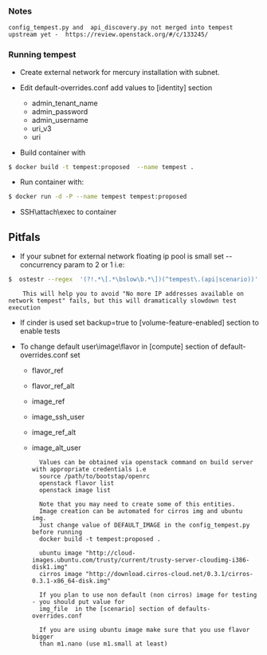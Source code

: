 ### Notes
    config_tempest.py and  api_discovery.py not merged into tempest upstream yet -  https://review.openstack.org/#/c/133245/


### Running tempest
* Create external network for mercury installation with subnet.
* Edit default-overrides.conf add values to [identity] section
     - admin_tenant_name
     - admin_password
     - admin_username
     - uri_v3
     - uri

* Build container with 
```sh  
$ docker build -t tempest:proposed  --name tempest .
```
* Run container with: 
```sh    
$ docker run -d -P --name tempest tempest:proposed 
```
* SSH\attach\exec to container

## Pitfals
* If your subnet for external network  floating ip pool is small set --concurrency param to 2 or 1 
   i.e:
```sh  
$  ostestr --regex  '(?!.*\[.*\bslow\b.*\])(^tempest\.(api|scenario))' --parallel --concurrency 1 
```
        This will help you to avoid "No more IP addresses available on network tempest" fails, but this will dramatically slowdown test execution 

* If cinder is used set backup=true to  [volume-feature-enabled] section to enable tests
    
* To change default user\image\flavor in [compute] section of default-overrides.conf set
    * flavor_ref 
    * flavor_ref_alt 
    * image_ref 
    * image_ssh_user
    * image_ref_alt
    * image_alt_user 
    
            Values can be obtained via openstack command on build server with appropriate credentials i.e  
            source /path/to/bootstap/openrc
            openstack flavor list
            openstack image list
    
            Note that you may need to create some of this entities.
            Image creation can be automated for cirros img and ubuntu img.
            Just change value of DEFAULT_IMAGE in the config_tempest.py before running
            docker build -t tempest:proposed .
            
            ubuntu image "http://cloud-images.ubuntu.com/trusty/current/trusty-server-cloudimg-i386-disk1.img"
            cirros image "http://download.cirros-cloud.net/0.3.1/cirros-0.3.1-x86_64-disk.img"
             
            If you plan to use non default (non cirros) image for testing - you should put value for  
            img_file  in the [scenario] section of defaults-overrides.conf
            
            If you are using ubuntu image make sure that you use flavor bigger
            than m1.nano (use m1.small at least)